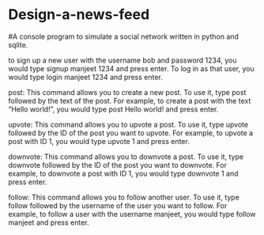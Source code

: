 # Design-a-news-feed

#A console program to simulate a social network written in python and sqlite.

to sign up a new user with the username bob and password 1234, you would type signup manjeet 1234 and press enter. To log in as that user, you would type login manjeet 1234 and press enter.

post: This command allows you to create a new post. To use it, type post followed by the text of the post. For example, to create a post with the text “Hello world!”, you would type post Hello world! and press enter.

upvote: This command allows you to upvote a post. To use it, type upvote followed by the ID of the post you want to upvote. For example, to upvote a post with ID 1, you would type upvote 1 and press enter.

downvote: This command allows you to downvote a post. To use it, type downvote followed by the ID of the post you want to downvote. For example, to downvote a post with ID 1, you would type downvote 1 and press enter.

follow: This command allows you to follow another user. To use it, type follow followed by the username of the user you want to follow. For example, to follow a user with the username manjeet, you would type follow manjeet and press enter.

